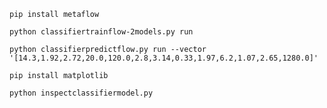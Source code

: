 ```console
pip install metaflow
```

```console
python classifiertrainflow-2models.py run
```

```console
python classifierpredictflow.py run --vector '[14.3,1.92,2.72,20.0,120.0,2.8,3.14,0.33,1.97,6.2,1.07,2.65,1280.0]'
```

```console
pip install matplotlib
```

```console
python inspectclassifiermodel.py
```

